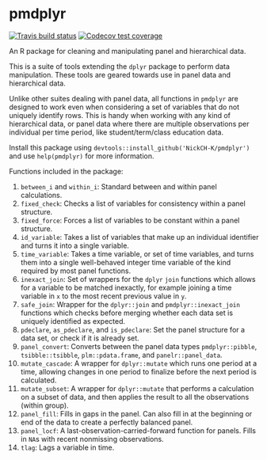 # pmdplyr

<!-- badges: start -->
[![Travis build status](https://travis-ci.org/philip-khor/pmdplyr.svg?branch=master)](https://travis-ci.org/philip-khor/pmdplyr) [![Codecov test coverage](https://codecov.io/gh/philip-khor/pmdplyr/branch/master/graph/badge.svg)](https://codecov.io/gh/philip-khor/pmdplyr?branch=master)
<!-- badges: end -->
  
An R package for cleaning and manipulating panel and hierarchical data.

This is a suite of tools extending the `dplyr` package to perform data manipulation. These tools are geared towards use in panel data and hierarchical data.

Unlike other suites dealing with panel data, all functions in `pmdplyr` are designed to work even when considering a set of variables that do not uniquely identify rows. This is handy when working with any kind of hierarchical data, or panel data where there are multiple observations per individual per time period, like student/term/class education data.

Install this package using `devtools::install_github('NickCH-K/pmdplyr')` and use `help(pmdplyr)` for more information.

Functions included in the package:

1. `between_i` and `within_i`: Standard between and within panel calculations.
2. `fixed_check`: Checks a list of variables for consistency within a panel structure.
3. `fixed_force`: Forces a list of variables to be constant within a panel structure.
4. `id_variable`: Takes a list of variables that make up an individual identifier and turns it into a single variable.
5. `time_variable`: Takes a time variable, or set of time variables, and turns them into a single well-behaved integer time variable of the kind required by most panel functions.
6. `inexact_join`: Set of wrappers for the `dplyr` `join` functions which allows for a variable to be matched inexactly, for example joining a time variable in `x` to the most recent previous value in `y`.
7. `safe_join`: Wrapper for the `dplyr::join` and `pmdplyr::inexact_join` functions which checks before merging whether each data set is uniquely identified as expected.
8. `pdeclare`, `as_pdeclare`, and `is_pdeclare`: Set the panel structure for a data set, or check if it is already set.
9. `panel_convert`: Converts between the panel data types `pmdplyr::pibble`, `tsibble::tsibble`, `plm::pdata.frame`, and `panelr::panel_data`.
10. `mutate_cascade`: A wrapper for `dplyr::mutate` which runs one period at a time, allowing changes in one period to finalize before the next period is calculated.
11. `mutate_subset`: A wrapper for `dplyr::mutate` that performs a calculation on a subset of data, and then applies the result to all the observations (within group).
12. `panel_fill`: Fills in gaps in the panel. Can also fill in at the beginning or end of the data to create a perfectly balanced panel.
13. `panel_locf`: A last-observation-carried-forward function for panels. Fills in `NA`s with recent nonmissing observations.
14. `tlag`: Lags a variable in time.
